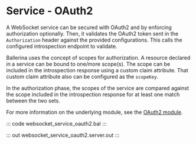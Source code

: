 # Service - OAuth2

A WebSocket service can be secured with OAuth2 and by enforcing
authorization optionally. Then, it validates the OAuth2 token sent in the
`Authorization` header against the provided configurations. This calls the
configured introspection endpoint to validate.

Ballerina uses the concept of scopes for authorization. A resource declared
in a service can be bound to one/more scope(s). The scope can be included
in the introspection response using a custom claim attribute. That custom
claim attribute also can be configured as the `scopeKey`.

In the authorization phase, the scopes of the service are compared
against the scope included in the introspection response for at least one
match between the two sets.

For more information on the underlying module,
see the [OAuth2 module](https://docs.central.ballerina.io/ballerina/oauth2/latest/).

::: code websocket_service_oauth2.bal :::

::: out websocket_service_oauth2.server.out :::